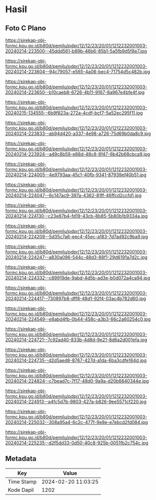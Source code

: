 # Hasil

## Foto C Plano

https://sirekap-obj-formc.kpu.go.id/b80d/pemilu/pdpr/12/12/23/20/01/1212232001003-20240214-223500--45ddd561-b89b-46b6-85b1-5a5fb9d5f8e7.jpg

https://sirekap-obj-formc.kpu.go.id/b80d/pemilu/pdpr/12/12/23/20/01/1212232001003-20240214-223604--94c79057-e565-4a08-bec4-71754d5c482b.jpg

https://sirekap-obj-formc.kpu.go.id/b80d/pemilu/pdpr/12/12/23/20/01/1212232001003-20240214-223650--b10caeb8-6726-4b11-9167-8a967e4bfe4f.jpg

https://sirekap-obj-formc.kpu.go.id/b80d/pemilu/pdpr/12/12/23/20/01/1212232001003-20240215-134555--6b9f823a-272a-4cdf-bcf7-5a52ec295f11.jpg

https://sirekap-obj-formc.kpu.go.id/b80d/pemilu/pdpr/12/12/23/20/01/1212232001003-20240214-223833--ab94d420-a337-4e98-a726-75d69b0da8c9.jpg

https://sirekap-obj-formc.kpu.go.id/b80d/pemilu/pdpr/12/12/23/20/01/1212232001003-20240214-223924--a49c8b59-e88d-48c8-8f47-6b42b68cbca9.jpg

https://sirekap-obj-formc.kpu.go.id/b80d/pemilu/pdpr/12/12/23/20/01/1212232001003-20240214-224005--4e9793aa-45c1-40fb-9341-87939ef40b51.jpg

https://sirekap-obj-formc.kpu.go.id/b80d/pemilu/pdpr/12/12/23/20/01/1212232001003-20240214-224047--6c147ac9-397a-4362-81ff-46ffcd2ccfd1.jpg

https://sirekap-obj-formc.kpu.go.id/b80d/pemilu/pdpr/12/12/23/20/01/1212232001003-20240214-224130--c23e87b4-fd19-43cb-8b85-5b80b1b9334a.jpg

https://sirekap-obj-formc.kpu.go.id/b80d/pemilu/pdpr/12/12/23/20/01/1212232001003-20240214-224209--5d35c7a6-eec4-45ec-a183-7d7ad92c9ba9.jpg

https://sirekap-obj-formc.kpu.go.id/b80d/pemilu/pdpr/12/12/23/20/01/1212232001003-20240214-224247--a830a096-544c-48d3-88f1-29d6191a7d2c.jpg

https://sirekap-obj-formc.kpu.go.id/b80d/pemilu/pdpr/12/12/23/20/01/1212232001003-20240214-224332--c89919de-9abd-4d5b-ad3e-b0d072a4ca94.jpg

https://sirekap-obj-formc.kpu.go.id/b80d/pemilu/pdpr/12/12/23/20/01/1212232001003-20240214-224417--730897b8-dff8-48d1-92f4-03ac4b782d60.jpg

https://sirekap-obj-formc.kpu.go.id/b80d/pemilu/pdpr/12/12/23/20/01/1212232001003-20240214-224549--e8abd4fb-0b44-458c-a3b3-66c2a60254c0.jpg

https://sirekap-obj-formc.kpu.go.id/b80d/pemilu/pdpr/12/12/23/20/01/1212232001003-20240214-224721--7c92ad40-833b-4d8d-9e21-8d6a2d001efa.jpg

https://sirekap-obj-formc.kpu.go.id/b80d/pemilu/pdpr/12/12/23/20/01/1212232001003-20240214-224735--d2d5aed8-8767-427d-a1da-6ba3cdfe164d.jpg

https://sirekap-obj-formc.kpu.go.id/b80d/pemilu/pdpr/12/12/23/20/01/1212232001003-20240214-224824--c7bead7c-7f17-48d0-9a9a-d20b6840344e.jpg

https://sirekap-obj-formc.kpu.go.id/b80d/pemilu/pdpr/12/12/23/20/01/1212232001003-20240214-224913--a4fc5d7b-9803-427a-b826-9ee5571cf220.jpg

https://sirekap-obj-formc.kpu.go.id/b80d/pemilu/pdpr/12/12/23/20/01/1212232001003-20240214-225032--308a95a4-6c2c-477f-9e8e-e7ebcd2fd084.jpg

https://sirekap-obj-formc.kpu.go.id/b80d/pemilu/pdpr/12/12/23/20/01/1212232001003-20240214-225235--d2f5dd33-0d50-40c8-925b-0051fb2c754c.jpg


## Metadata

| Key        | Value               |
| ---------- | ------------------- |
| Time Stamp | 2024-02-20 11:03:25 |
| Kode Dapil | 1202                |




